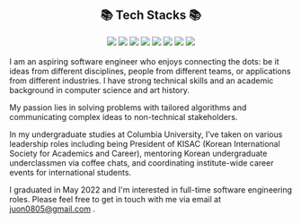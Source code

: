 <br><div align=center><h2>📚 Tech Stacks 📚</h2></div>
<div align=center> 
<img src="https://img.shields.io/badge/python-3776AB?style=for-the-badge&logo=python&logoColor=white"> 
<img src="https://img.shields.io/badge/html5-E34F26?style=for-the-badge&logo=html5&logoColor=white"> 
  <img src="https://img.shields.io/badge/css-1572B6?style=for-the-badge&logo=css3&logoColor=white"> 
  <img src="https://img.shields.io/badge/javascript-F7DF1E?style=for-the-badge&logo=javascript&logoColor=black"> 
  <img src="https://img.shields.io/badge/jquery-0769AD?style=for-the-badge&logo=jquery&logoColor=white">
<img src="https://img.shields.io/badge/mysql-4479A1?style=for-the-badge&logo=mysql&logoColor=white"> 
<img src="https://img.shields.io/badge/react-61DAFB?style=for-the-badge&logo=react&logoColor=black"> 
 <img src="https://img.shields.io/badge/node.js-339933?style=for-the-badge&logo=Node.js&logoColor=white">
<br>
</div>
<br>
I am an aspiring software engineer who enjoys connecting the dots: be it ideas from different disciplines, people from different teams, or applications from different industries. I have strong technical skills and an academic background in computer science and art history.

My passion lies in solving problems with tailored algorithms and communicating complex ideas to non-technical stakeholders.

In my undergraduate studies at Columbia University, I’ve taken on various leadership roles including being President of KISAC (Korean International Society for Academics and Career), mentoring Korean undergraduate underclassmen via coffee chats, and coordinating institute-wide career events for international students.

I graduated in May 2022 and I'm interested in full-time software engineering roles. Please feel free to get in touch with me via email at juon0805@gmail.com .

<br>
